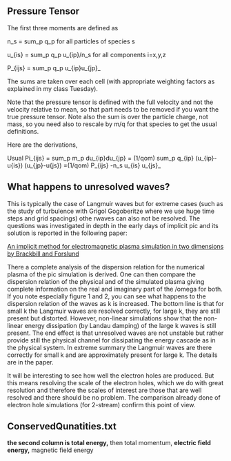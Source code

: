 ## Pressure Tensor ##

The first three moments are defined as

n\_s = sum\_p q\_p for all particles of species s

u_{is} = sum\_p q\_p u_{ip}/n\_s for all components i=x,y,z

P_{ijs} = sum\_p q\_p u_{ip}u_{jp}_

The sums are taken over each cell (with appropriate weighting factors as explained in my class Tuesday).

Note that the pressure tensor is defined with the full velocity and not the velocity relative to mean, so that part needs to be removed if you want the true pressure tensor. Note also the sum is over the particle charge, not mass, so you need also to rescale by m/q for that species to get the usual definitions.

Here are the derivations,


Usual Pi_{ijs} = sum\_p m\_p du_{ip}du_{jp} = (1/qom) sum\_p q_{ip} (u_{ip}-u{is}) (u_{jp}-u{js}) =(1/qom) P_{ijs} -n\_s u_{is} u_{js}_

## What happens to unresolved waves? ##
This is typically the case of Langmuir waves but for extreme cases (such as the study of turbulence with Grigol Gogoberitze where we use huge time steps and grid spacings) othe rwaves can also not be resolved. The questions was investigated in depth in the early days of implicit pic and its solution is reported in the following paper:

[An implicit method for electromagnetic plasma simulation in two dimensions by Brackbill and Forslund](http://www.sciencedirect.com/science?_ob=ArticleURL&_udi=B6WHY-4DD1RW6-5Y&_user=10&_coverDate=05%2F31%2F1982&_alid=687272172&_rdoc=2&_fmt=summary&_orig=search&_cdi=6863&_sort=d&_docanchor=&view=c&_ct=2&_acct=C000050221&_version=1&_urlVersion=0&_userid=10&md5=c0b4c03ab850c438c55a385ce325a4ec)

There a complete analysis of the dispersion relation for the numerical plasma of the pic simulation is derived. One can then compare the dispersion relation of the physical and of the simulated plasma giving complete information on the real and imaginary part of the /omega for both. If you note especially figure 1 and 2, you can see what happens to the dispersion relation of the waves as k is increased. The bottom line is that for small k the Langmuir waves are resolved correctly, for large k, they are still present but distorted. However, non-linear simulations show that the non-linear energy dissipation (by Landau damping) of the large k waves is still present. The end effect is that unresolved waves are not unstable but rather provide still the physical channel for dissipating the energy cascade as in the physical system. In extreme summary the Langmuir waves are there correctly for small k and are approximately present for large k. The details are in the paper.

It will be interesting to see how well the electron holes are produced. But this means resolving the scale of the electron holes, which we do with great resolution and therefore the scales of interest are those that are well resolved and there should be no problem. The comparison already done of electron hole simulations (for 2-stream) confirm this point of view.


## ConservedQunatities.txt ##

**the second column is total energy,** then total momentum,
**electric field energy,** magnetic field energy

